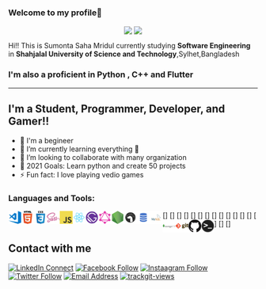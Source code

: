 ### Welcome to my profile👋

<p align='center'>
<img align='center' src="https://github-readme-stats.vercel.app/api?username=sumonta056">
<img align='center' src = "https://github-readme-stats.vercel.app/api/top-langs/?username=sumonta056&hide_border=true&layout=compact">
<p/>

Hi!! This is Sumonta Saha Mridul currently studying **Software Engineering** in **Shahjalal University of Science and Technology**,Sylhet,Bangladesh

### I'm also a proficient in Python , C++ and Flutter

<hr>

## I'm a Student, Programmer, Developer, and Gamer!!

- 🔭 I'm a begineer
- 🌱 I’m currently learning everything 🤣
- 👯 I’m looking to collaborate with many organization
- 🥅 2021 Goals: Learn python and create 50 projects
- ⚡ Fun fact: I love playing vedio games 

### Languages and Tools:

[<img align="left" alt="Visual Studio Code" width="26px" src="https://raw.githubusercontent.com/github/explore/80688e429a7d4ef2fca1e82350fe8e3517d3494d/topics/visual-studio-code/visual-studio-code.png" />]
[<img align="left" alt="HTML5" width="26px" src="https://raw.githubusercontent.com/github/explore/80688e429a7d4ef2fca1e82350fe8e3517d3494d/topics/html/html.png" />]
[<img align="left" alt="CSS3" width="26px" src="https://raw.githubusercontent.com/github/explore/80688e429a7d4ef2fca1e82350fe8e3517d3494d/topics/css/css.png" />]
[<img align="left" alt="Sass" width="26px" src="https://raw.githubusercontent.com/github/explore/80688e429a7d4ef2fca1e82350fe8e3517d3494d/topics/sass/sass.png" />]
[<img align="left" alt="JavaScript" width="26px" src="https://raw.githubusercontent.com/github/explore/80688e429a7d4ef2fca1e82350fe8e3517d3494d/topics/javascript/javascript.png" />]
[<img align="left" alt="React" width="26px" src="https://raw.githubusercontent.com/github/explore/80688e429a7d4ef2fca1e82350fe8e3517d3494d/topics/react/react.png" />]
[<img align="left" alt="Gatsby" width="26px" src="https://raw.githubusercontent.com/github/explore/e94815998e4e0713912fed477a1f346ec04c3da2/topics/gatsby/gatsby.png" />]
[<img align="left" alt="GraphQL" width="26px" src="https://raw.githubusercontent.com/github/explore/80688e429a7d4ef2fca1e82350fe8e3517d3494d/topics/graphql/graphql.png" />]
[<img align="left" alt="Node.js" width="26px" src="https://raw.githubusercontent.com/github/explore/80688e429a7d4ef2fca1e82350fe8e3517d3494d/topics/nodejs/nodejs.png" />]
[<img align="left" alt="Deno" width="26px" src="https://raw.githubusercontent.com/github/explore/361e2821e2dea67711cde99c9c40ed357061cf27/topics/deno/deno.png" />]
[<img align="left" alt="SQL" width="26px" src="https://raw.githubusercontent.com/github/explore/80688e429a7d4ef2fca1e82350fe8e3517d3494d/topics/sql/sql.png" />]
[<img align="left" alt="MySQL" width="26px" src="https://raw.githubusercontent.com/github/explore/80688e429a7d4ef2fca1e82350fe8e3517d3494d/topics/mysql/mysql.png" />]
[<img align="left" alt="MongoDB" width="26px" src="https://raw.githubusercontent.com/github/explore/80688e429a7d4ef2fca1e82350fe8e3517d3494d/topics/mongodb/mongodb.png" />]
[<img align="left" alt="Git" width="26px" src="https://raw.githubusercontent.com/github/explore/80688e429a7d4ef2fca1e82350fe8e3517d3494d/topics/git/git.png" />]
[<img align="left" alt="GitHub" width="26px" src="https://raw.githubusercontent.com/github/explore/78df643247d429f6cc873026c0622819ad797942/topics/github/github.png" />]
[<img align="left" alt="Terminal" width="26px" src="https://raw.githubusercontent.com/github/explore/80688e429a7d4ef2fca1e82350fe8e3517d3494d/topics/terminal/terminal.png" />]

## Contact with me

[![LinkedIn Connect](https://img.shields.io/badge/%20-SumontaSaha-black?color=14171A&labelColor=0e76a8&logo=linkedin&logoColor=ffffff)](https://www.linkedin.com/in/sumonta-saha-mridul-b35bb61a0/)
[![Facebook Follow](https://img.shields.io/badge/%20-Sumonta-black?color=14171A&labelColor=1976d2&logo=facebook&logoColor=ffffff)](https://www.facebook.com/sumonta.mridul/)
[![Instaagram Follow](https://img.shields.io/badge/%20-__sumonta_saha-black?color=14171A&labelColor=FD1D1D&logo=instagram&logoColor=ffffff)](https://www.instagram.com/_sumonta_saha_/)
[![Twitter Follow](https://img.shields.io/badge/%20-@sumonta_saha-black?color=14171A&labelColor=00acee&logo=twitter&logoColor=ffffff)](https://twitter.com/sumonta_saha)
[![Email Address](https://img.shields.io/badge/%20-sumontasaha80-black?color=14171A&labelColor=D44638&logo=gmail&logoColor=fff)](mailto:sumontasaha80@gmail.com)
<a href="https://trackgit.com">
<img src="https://us-central1-trackgit-analytics.cloudfunctions.net/token/ping/klnedypmnqembsz3kbkl" alt="trackgit-views" />
</a>


